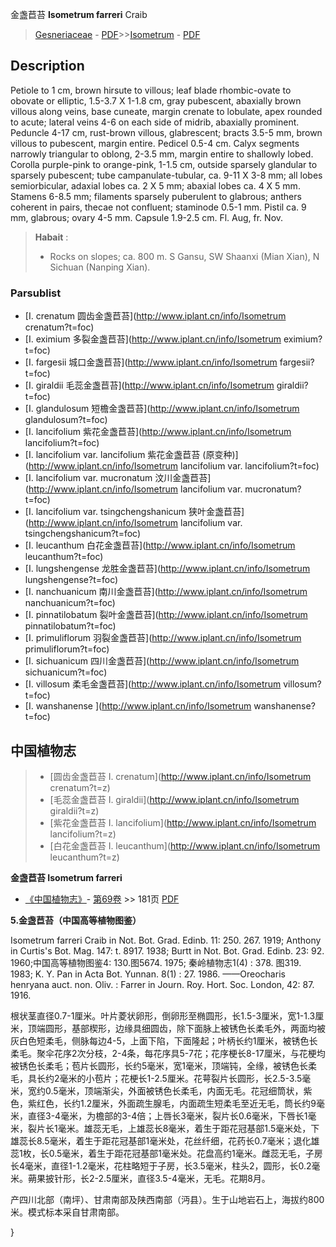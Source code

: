 金盏苣苔 **Isometrum farreri** Craib

> [Gesneriaceae](http://www.iplant.cn/info/Gesneriaceae?t=foc) - [PDF](http://www.iplant.cn/foc/pdf/Gesneriaceae.pdf)>>[Isometrum](http://www.iplant.cn/info/Isometrum?t=foc) - [PDF](http://www.iplant.cn/foc/pdf/Isometrum.pdf)

## Description

Petiole to 1 cm, brown hirsute to villous; leaf blade rhombic-ovate to obovate or elliptic, 1.5-3.7 X 1-1.8 cm, gray pubescent, abaxially brown villous along veins, base cuneate, margin crenate to lobulate, apex rounded to acute; lateral veins 4-6 on each side of midrib, abaxially prominent. Peduncle 4-17 cm, rust-brown villous, glabrescent; bracts 3.5-5 mm, brown villous to pubescent, margin entire. Pedicel 0.5-4 cm. Calyx segments narrowly triangular to oblong, 2-3.5 mm, margin entire to shallowly lobed. Corolla purple-pink to orange-pink, 1-1.5 cm, outside sparsely glandular to sparsely pubescent; tube campanulate-tubular, ca. 9-11 X 3-8 mm; all lobes semiorbicular, adaxial lobes ca. 2 X 5 mm; abaxial lobes ca. 4 X 5 mm. Stamens 6-8.5 mm; filaments sparsely puberulent to glabrous; anthers coherent in pairs, thecae not confluent; staminode 0.5-1 mm. Pistil ca. 9 mm, glabrous; ovary 4-5 mm. Capsule 1.9-2.5 cm. Fl. Aug, fr. Nov.

> **Habait** : 
>* Rocks on slopes; ca. 800 m. S Gansu, SW Shaanxi (Mian Xian), N Sichuan (Nanping Xian).

### Parsublist

* [I.  crenatum  圆齿金盏苣苔](http://www.iplant.cn/info/Isometrum crenatum?t=foc)
* [I.  eximium  多裂金盏苣苔](http://www.iplant.cn/info/Isometrum eximium?t=foc)
* [I.  fargesii  城口金盏苣苔](http://www.iplant.cn/info/Isometrum fargesii?t=foc)
* [I.  giraldii  毛蕊金盏苣苔](http://www.iplant.cn/info/Isometrum giraldii?t=foc)
* [I.  glandulosum  短檐金盏苣苔](http://www.iplant.cn/info/Isometrum glandulosum?t=foc)
* [I.  lancifolium  紫花金盏苣苔](http://www.iplant.cn/info/Isometrum lancifolium?t=foc)
* [I.  lancifolium var. lancifolium  紫花金盏苣苔 (原变种)](http://www.iplant.cn/info/Isometrum lancifolium var. lancifolium?t=foc)
* [I.  lancifolium var. mucronatum  汶川金盏苣苔](http://www.iplant.cn/info/Isometrum lancifolium var. mucronatum?t=foc)
* [I.  lancifolium var. tsingchengshanicum  狭叶金盏苣苔](http://www.iplant.cn/info/Isometrum lancifolium var. tsingchengshanicum?t=foc)
* [I.  leucanthum  白花金盏苣苔](http://www.iplant.cn/info/Isometrum leucanthum?t=foc)
* [I.  lungshengense  龙胜金盏苣苔](http://www.iplant.cn/info/Isometrum lungshengense?t=foc)
* [I.  nanchuanicum  南川金盏苣苔](http://www.iplant.cn/info/Isometrum nanchuanicum?t=foc)
* [I.  pinnatilobatum  裂叶金盏苣苔](http://www.iplant.cn/info/Isometrum pinnatilobatum?t=foc)
* [I.  primuliflorum  羽裂金盏苣苔](http://www.iplant.cn/info/Isometrum primuliflorum?t=foc)
* [I.  sichuanicum  四川金盏苣苔](http://www.iplant.cn/info/Isometrum sichuanicum?t=foc)
* [I.  villosum  柔毛金盏苣苔](http://www.iplant.cn/info/Isometrum villosum?t=foc)
* [I.  wanshanense  ](http://www.iplant.cn/info/Isometrum wanshanense?t=foc)

## 中国植物志

> * [圆齿金盏苣苔  I.  crenatum](http://www.iplant.cn/info/Isometrum crenatum?t=z)
> * [毛蕊金盏苣苔  I.  giraldii](http://www.iplant.cn/info/Isometrum giraldii?t=z)
> * [紫花金盏苣苔  I.  lancifolium](http://www.iplant.cn/info/Isometrum lancifolium?t=z)
> * [白花金盏苣苔  I.  leucanthum](http://www.iplant.cn/info/Isometrum leucanthum?t=z)

**金盏苣苔 Isometrum farreri**

* [《中国植物志》](http://www.iplant.cn/frps)- [第69卷](http://www.iplant.cn/frps/vol/69) >> 181页 [PDF](http://www.iplant.cn/frps/pdf/69/181a.pdf)

**5.金盏苣苔（中国高等植物图鉴）**

Isometrum farreri Craib in Not. Bot. Grad. Edinb. 11: 250. 267. 1919; Anthony in Curtis's Bot. Mag. 147: t. 8917. 1938; Burtt in Not. Bot. Grad. Edinb. 23: 92. 1960;中国高等植物图鉴4: 130.图5674. 1975; 秦岭植物志1(4) : 378. 图319. 1983; K. Y. Pan in Acta Bot. Yunnan. 8(1) : 27. 1986. ——Oreocharis henryana auct. non. Oliv. : Farrer in Journ. Roy. Hort. Soc. London, 42: 87. 1916.

根状茎直径0.7-1厘米。叶片菱状卵形，倒卵形至椭圆形，长1.5-3厘米，宽1-1.3厘米，顶端圆形，基部楔形，边缘具细圆齿，除下面脉上被锈色长柔毛外，两面均被灰白色短柔毛，侧脉每边4-5，上面下陷，下面隆起；叶柄长约1厘米，被锈色长柔毛。聚伞花序2次分枝，2-4条，每花序具5-7花；花序梗长8-17厘米，与花梗均被锈色长柔毛；苞片长圆形，长约5毫米，宽1毫米，顶端钝，全缘，被锈色长柔毛，具长约2毫米的小苞片；花梗长1-2.5厘米。花萼裂片长圆形，长2.5-3.5毫米，宽约0.5毫米，顶端渐尖，外面被锈色长柔毛，内面无毛。花冠细筒状，紫色，紫红色，长约1.2厘米，外面疏生腺毛，内面疏生短柔毛至近无毛，筒长约9毫米，直径3-4毫米，为檐部的3-4倍；上唇长3毫米，裂片长0.6毫米，下唇长1毫米，裂片长1毫米。雄蕊无毛，上雄蕊长8毫米，着生于距花冠基部1.5毫米处，下雄蕊长8.5毫米，着生于距花冠基部1毫米处，花丝纤细，花药长0.7毫米；退化雄蕊1枚，长0.5毫米，着生于距花冠基部1毫米处。花盘高约1毫米。雌蕊无毛，子房长4毫米，直径1-1.2毫米，花柱略短于子房，长3.5毫米，柱头2，圆形，长0.2毫米。蒴果披针形，长2-2.5厘米，直径3.5-4毫米，无毛。花期8月。

产四川北部（南坪）、甘肃南部及陕西南部（沔县）。生于山地岩石上，海拔约800米。模式标本采自甘肃南部。

}